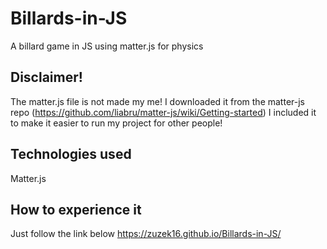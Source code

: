 # Billards-in-JS
A billard game in JS using matter.js for physics

## Disclaimer!
The matter.js file is not made my me! I downloaded it from the matter-js repo (https://github.com/liabru/matter-js/wiki/Getting-started) I included it to make it easier to run my project for other people!

## Technologies used
Matter.js

## How to experience it 
Just follow the link below
https://zuzek16.github.io/Billards-in-JS/
